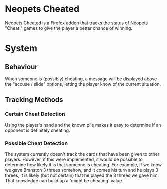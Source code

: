 # Neopets Cheated

Neopets Cheated is a Firefox addon that tracks the status of Neopets "Cheat!" games to give the player a better chance of winning.

# System

## Behaviour

When someone is (possibly) cheating, a message will be displayed above the "accuse / slide" options, letting the player know of the current situation.

## Tracking Methods

### Certain Cheat Detection

Using the player's hand and the known pile makes it easy to determine if an opponent is definitely cheating.

### Possible Cheat Detection

The system currently doesn't track the cards that have been given to other players.  However, if this were implemented, it would be possible to determine how likely it is that someone is cheating.  For example, if we know we gave Branston 3 threes somehow, and it comes his turn and he plays 3 threes, it is likely (but not certain) that he played the 3 threes we gave him.  That knowledge can build up a 'might be cheating' value.